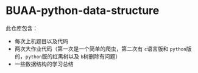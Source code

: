 # BUAA-python-data-structure

此仓库包含：

* 每次上机题目以及代码
* 两次大作业代码（第一次是一个简单的爬虫，第二次有 ``c``语言版和 ``python``版的，``python``版的红黑树以及 ``b``树删除有问题）
* 一些数据结构的学习总结
